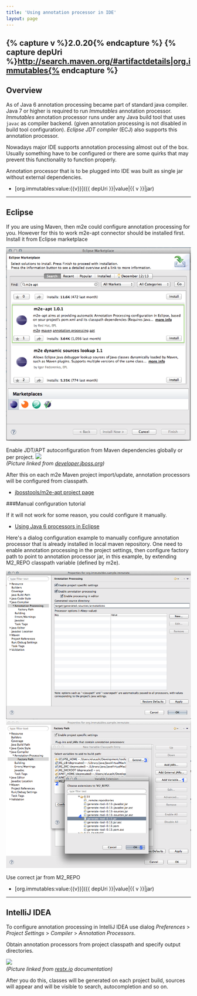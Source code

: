 ```yaml
---
title: 'Using annotation processor in IDE'
layout: page
---
```


{% capture v %}2.0.20{% endcapture %}
{% capture depUri %}http://search.maven.org/#artifactdetails|org.immutables{% endcapture %}
--------
Overview
--------

As of Java 6 annotation processing became part of standard java compiler.
Java 7 or higher is required to run _Immutables_ annotation processor.
_Immutables_ annotation processor runs under any Java build tool that uses `javac` as compiler backend.
(given annotation processing is not disabled in build tool configuration).
_Eclipse JDT compiler_ (ECJ) also supports this annotation processor.

Nowadays major IDE supports annotation processing almost out of the box.
Usually something have to be configured or there are some quirks that may prevent this functionality to function properly.

Annotation processor that is to be plugged into IDE was built as single jar without external dependencies.

- [org.immutables:value:{{v}}]({{ depUri }}|value|{{ v }}|jar)

-------
Eclipse
-------

If you are using Maven, then m2e could configure annotation processing for you. However for this to work m2e-apt connector should be installed first. Install it from Eclipse marketplace

<img src="pix/eclipse-marketplace.png">

Enable JDT/APT autoconfiguration from Maven dependencies globally or per project.
<img src="https://developer.jboss.org/servlet/JiveServlet/downloadImage/38-4947-18599/620-226/m2e-apt-prefs.png"><br>
_(Picture linked from [developer.jboss.org](https://developer.jboss.org/en/tools/blog/2012/05/20/annotation-processing-support-in-m2e-or-m2e-apt-100-is-out))_

After this on each m2e Maven project import/update, annotation processors will be configured from classpath.

- [jbosstools/m2e-apt project page](https://github.com/jbosstools/m2e-apt)

###Manual configuration tutorial

If it will not work for some reason, you could configure it manually.

* [Using Java 6 processors in Eclipse](http://kerebus.com/2011/02/using-java-6-processors-in-eclipse/)

Here's a dialog configuration example to manually configure annotation processor that is already installed in local maven repository. One need to enable annotation processing in the project settings, then configure factory path to point to annotation processor jar, in this example, by extending M2_REPO classpath variable (defined by m2e).

<img src="pix/eclipse-annotation-processing.png">

<img src="pix/eclipse-factory-path.png">

Use correct jar from M2_REPO

- [org.immutables:value:{{v}}]({{ depUri }}|value|{{ v }}|jar)

-------------
IntelliJ IDEA
-------------
To configure annotation processing in IntelliJ IDEA use dialog
_Preferences_ > _Project Settings_ > _Compiler_ > _Annotation Processors_.

Obtain annotation processors from project classpath and specify output directories.

<img src="http://restx.io/images/docs/idea-annotation-processor-preferences.png"><br>
_(Picture linked from [restx.io](http://restx.io) documentation)_

After you do this, classes will be generated on each project build, sources will appear and will be visible to search, autocompletion and so on.
